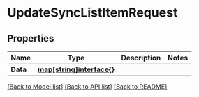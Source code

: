 # UpdateSyncListItemRequest

## Properties

Name | Type | Description | Notes
------------ | ------------- | ------------- | -------------
**Data** | [**map[string]interface{}**](.md) |  | 

[[Back to Model list]](../README.md#documentation-for-models) [[Back to API list]](../README.md#documentation-for-api-endpoints) [[Back to README]](../README.md)


